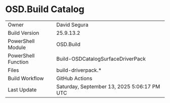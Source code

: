 ﻿# OSD.Build Catalog

| | |
|-|-|
| Owner | David Segura |
| Build Version | 25.9.13.2 |
| PowerShell Module | OSD.Build |
| PowerShell Function | Build-OSDCatalogSurfaceDriverPack |
| Files | build-driverpack.* |
| Build Workflow | GitHub Actions |
| Last Update | Saturday, September 13, 2025 5:06:17 PM UTC |
